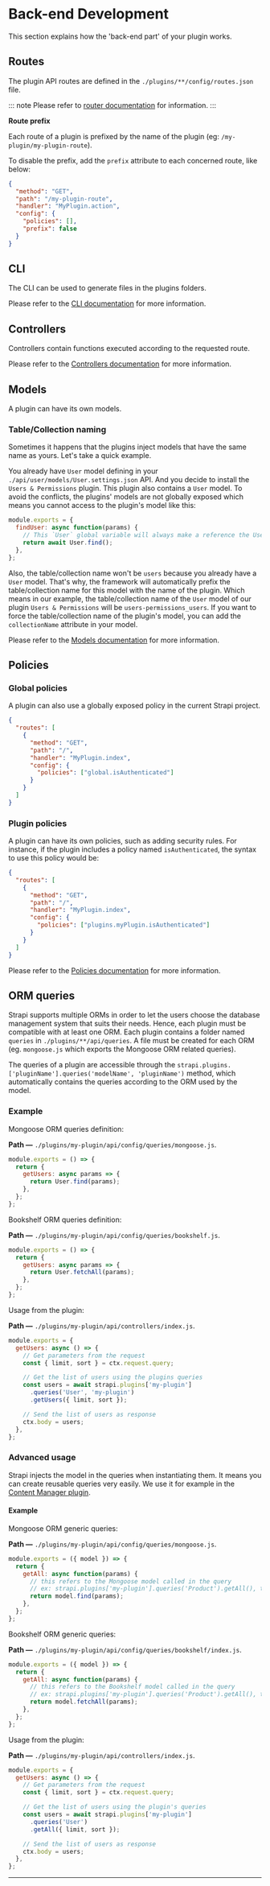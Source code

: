 # Back-end Development

This section explains how the 'back-end part' of your plugin works.

## Routes

The plugin API routes are defined in the `./plugins/**/config/routes.json` file.

::: note
Please refer to [router documentation](../guides/routing.md) for information.
:::

**Route prefix**

Each route of a plugin is prefixed by the name of the plugin (eg: `/my-plugin/my-plugin-route`).

To disable the prefix, add the `prefix` attribute to each concerned route, like below:

```json
{
  "method": "GET",
  "path": "/my-plugin-route",
  "handler": "MyPlugin.action",
  "config": {
    "policies": [],
    "prefix": false
  }
}
```

## CLI

The CLI can be used to generate files in the plugins folders.

Please refer to the [CLI documentation](../cli/CLI.md) for more information.

## Controllers

Controllers contain functions executed according to the requested route.

Please refer to the [Controllers documentation](../guides/controllers.md) for more information.

## Models

A plugin can have its own models.

### Table/Collection naming

Sometimes it happens that the plugins inject models that have the same name as yours. Let's take a quick example.

You already have `User` model defining in your `./api/user/models/User.settings.json` API. And you decide to install the `Users & Permissions` plugin. This plugin also contains a `User` model. To avoid the conflicts, the plugins' models are not globally exposed which means you cannot access to the plugin's model like this:

```js
module.exports = {
  findUser: async function(params) {
    // This `User` global variable will always make a reference the User model defining in your `./api/xxx/models/User.settings.json`.
    return await User.find();
  },
};
```

Also, the table/collection name won't be `users` because you already have a `User` model. That's why, the framework will automatically prefix the table/collection name for this model with the name of the plugin. Which means in our example, the table/collection name of the `User` model of our plugin `Users & Permissions` will be `users-permissions_users`. If you want to force the table/collection name of the plugin's model, you can add the `collectionName` attribute in your model.

Please refer to the [Models documentation](../guides/models.md) for more information.

## Policies

### Global policies

A plugin can also use a globally exposed policy in the current Strapi project.

```json
{
  "routes": [
    {
      "method": "GET",
      "path": "/",
      "handler": "MyPlugin.index",
      "config": {
        "policies": ["global.isAuthenticated"]
      }
    }
  ]
}
```

### Plugin policies

A plugin can have its own policies, such as adding security rules. For instance, if the plugin includes a policy named `isAuthenticated`, the syntax to use this policy would be:

```json
{
  "routes": [
    {
      "method": "GET",
      "path": "/",
      "handler": "MyPlugin.index",
      "config": {
        "policies": ["plugins.myPlugin.isAuthenticated"]
      }
    }
  ]
}
```

Please refer to the [Policies documentation](../guides/policies.md) for more information.

## ORM queries

Strapi supports multiple ORMs in order to let the users choose the database management system that suits their needs. Hence, each plugin must be compatible with at least one ORM. Each plugin contains a folder named `queries` in `./plugins/**/api/queries`. A file must be created for each ORM (eg. `mongoose.js` which exports the Mongoose ORM related queries).

The queries of a plugin are accessible through the `strapi.plugins.['pluginName'].queries('modelName', 'pluginName')` method, which automatically contains the queries according to the ORM used by the model.

### Example

Mongoose ORM queries definition:

**Path —** `./plugins/my-plugin/api/config/queries/mongoose.js`.

```js
module.exports = () => {
  return {
    getUsers: async params => {
      return User.find(params);
    },
  };
};
```

Bookshelf ORM queries definition:

**Path —** `./plugins/my-plugin/api/config/queries/bookshelf.js`.

```js
module.exports = () => {
  return {
    getUsers: async params => {
      return User.fetchAll(params);
    },
  };
};
```

Usage from the plugin:

**Path —** `./plugins/my-plugin/api/controllers/index.js`.

```js
module.exports = {
  getUsers: async () => {
    // Get parameters from the request
    const { limit, sort } = ctx.request.query;

    // Get the list of users using the plugins queries
    const users = await strapi.plugins['my-plugin']
      .queries('User', 'my-plugin')
      .getUsers({ limit, sort });

    // Send the list of users as response
    ctx.body = users;
  },
};
```

### Advanced usage

Strapi injects the model in the queries when instantiating them. It means you can create reusable queries very easily.
We use it for example in the [Content Manager plugin](https://github.com/strapi/strapi/tree/master/packages/strapi-plugin-content-manager/config/queries).

#### Example

Mongoose ORM generic queries:

**Path —** `./plugins/my-plugin/api/config/queries/mongoose.js`.

```js
module.exports = ({ model }) => {
  return {
    getAll: async function(params) {
      // this refers to the Mongoose model called in the query
      // ex: strapi.plugins['my-plugin'].queries('Product').getAll(), this will be equal to the product Mongoose model.
      return model.find(params);
    },
  };
};
```

Bookshelf ORM generic queries:

**Path —** `./plugins/my-plugin/api/config/queries/bookshelf/index.js`.

```js
module.exports = ({ model }) => {
  return {
    getAll: async function(params) {
      // this refers to the Bookshelf model called in the query
      // ex: strapi.plugins['my-plugin'].queries('Product').getAll(), this will be equal to the product Bookshelf model.
      return model.fetchAll(params);
    },
  };
};
```

Usage from the plugin:

**Path —** `./plugins/my-plugin/api/controllers/index.js`.

```js
module.exports = {
  getUsers: async () => {
    // Get parameters from the request
    const { limit, sort } = ctx.request.query;

    // Get the list of users using the plugin's queries
    const users = await strapi.plugins['my-plugin']
      .queries('User')
      .getAll({ limit, sort });

    // Send the list of users as response
    ctx.body = users;
  },
};
```

---
